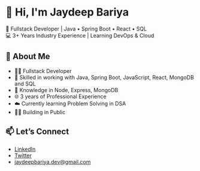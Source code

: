 # 👋 Hi, I'm Jaydeep Bariya

🎯 Fullstack Developer | Java • Spring Boot • React • SQL  
💻 3+ Years Industry Experience | Learning DevOps & Cloud

## 🌱 About Me

- 🧑‍💻 Fullstack Developer  
- 🔧 Skilled in working with Java, Spring Boot, JavaScript, React, MongoDB and SQL
- 🔧 Knowledge in Node, Express, MongoDB
- 🌐 3 years of Professional Experience
- ☁️ Currently learning Problem Solving in DSA
- 🧑‍💻 Building in Public


## 📫 Let’s Connect

- [LinkedIn](https://linkedin.com/in/jaydeepbariya)  
- [Twitter](https://twitter.com/jbariya_dev)  
- jaydeepbariya.dev@gmail.com


